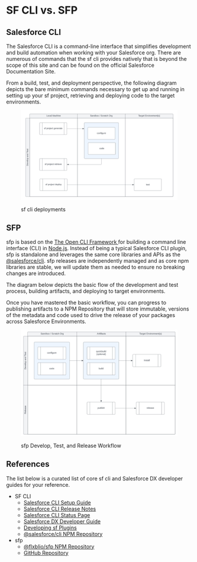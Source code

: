 # SF CLI vs. SFP

## Salesforce CLI&#x20;

The Salesforce CLI is a command-line interface that simplifies development and build automation when working with your Salesforce org. There are numerous of commands that the sf cli provides natively that is beyond the scope of this site and can be found on the official Salesforce Documentation Site. &#x20;

From a build, test, and deployment perspective, the following diagram depicts the bare minimum commands necessary to get up and running in setting up your sf project, retrieving and deploying code to the target environments. &#x20;

<figure><img src="../.gitbook/assets/image (19).png" alt=""><figcaption><p>sf cli deployments</p></figcaption></figure>

## SFP

sfp is based on the [The Open CLI Framework ](https://oclif.io/)for building a command line interface (CLI) in [Node.js](https://nodejs.org/api/cli.html).   Instead of being a typical Salesforce CLI plugin, sfp is standalone and leverages the same core libraries and APIs as the [@salesforce/cli](https://www.npmjs.com/package/@salesforce/cli).  sfp releases are independently managed and as core npm libraries are stable, we will update them as needed to ensure no breaking changes are introduced. &#x20;

The diagram below depicts the basic flow of the development and test process, building artifacts, and deploying to target environments. &#x20;

Once you have mastered the basic workflow, you can progress to publishing artifacts to a NPM Repository that will store immutable, versions of the metadata and code used to drive the release of your packages across Salesforce Environments.

<figure><img src="../.gitbook/assets/image (20).png" alt=""><figcaption><p>sfp Develop, Test, and Release Workflow</p></figcaption></figure>

## References

The list below is a curated list of core sf cli and Salesforce DX developer guides for your reference.&#x20;

* SF CLI
  * [Salesforce CLI Setup Guide](https://developer.salesforce.com/docs/atlas.en-us.sfdx\_setup.meta/sfdx\_setup/sfdx\_setup\_intro.htm)
  * [Salesforce CLI Release Notes](https://github.com/forcedotcom/cli/blob/main/releasenotes/README.md)
  * [Salesforce CLI Status Page](https://github.com/salesforcecli/status)
  * [Salesforce DX Developer Guide](https://developer.salesforce.com/docs/atlas.en-us.sfdx\_dev.meta/sfdx\_dev/sfdx\_dev\_intro.htm)
  * [Developing sf Plugins](https://github.com/salesforcecli/cli/wiki/Quick-Introduction-to-Developing-sf-Plugins)
  * [@salesforce/cli NPM Repository](https://www.npmjs.com/package/@salesforce/cli)
* sfp
  * [@flxblio/sfp NPM Repository](https://www.npmjs.com/package/@flxblio/sfp)
  * [GitHub Repository](https://github.com/flxbl-io/sfp)
